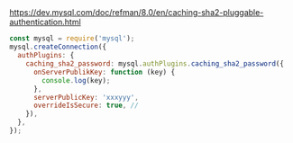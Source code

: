 ##

https://dev.mysql.com/doc/refman/8.0/en/caching-sha2-pluggable-authentication.html

```js
const mysql = require('mysql');
mysql.createConnection({
  authPlugins: {
    caching_sha2_password: mysql.authPlugins.caching_sha2_password({
      onServerPublikKey: function (key) {
        console.log(key);
      },
      serverPublicKey: 'xxxyyy',
      overrideIsSecure: true, //
    }),
  },
});
```
